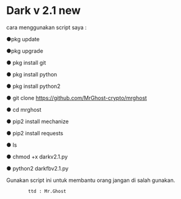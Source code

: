 # Dark v 2.1 new

cara menggunakan script saya :

●pkg update

●pkg upgrade

● pkg install git

● pkg install python

● pkg install python2

● git clone https://github.com/MrGhost-crypto/mrghost

● cd mrghost

● pip2 install mechanize

● pip2 install requests

● ls

● chmod +x darkv2.1.py

● python2 darkfbv2.1.py

Gunakan script ini untuk membantu orang jangan di salah gunakan.

            ttd : Mr.Ghost
